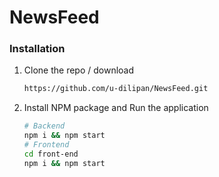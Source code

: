# NewsFeed

### Installation
1. Clone the repo / download
   ```sh
   https://github.com/u-dilipan/NewsFeed.git
   ```
2. Install NPM package and Run the application
   ```sh
   # Backend 
   npm i && npm start
   # Frontend
   cd front-end
   npm i && npm start
   ```
